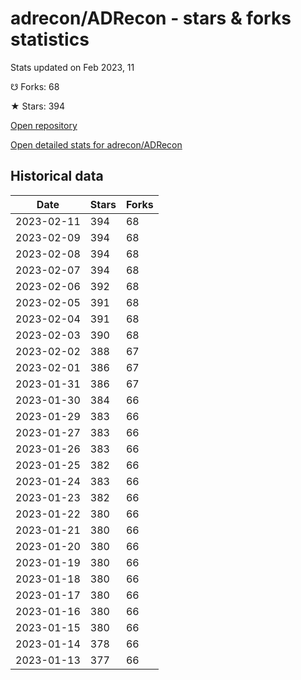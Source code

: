 # adrecon/ADRecon - stars & forks statistics

Stats updated on Feb 2023, 11

☋ Forks: 68

★ Stars: 394

[Open repository](https://github.com/adrecon/ADRecon)

[Open detailed stats for adrecon/ADRecon](https://reviewgithub.com/rep/adrecon/ADRecon)

## Historical data
| Date | Stars | Forks |
|------|-------|-------|
| 2023-02-11 | 394 | 68 | 
| 2023-02-09 | 394 | 68 | 
| 2023-02-08 | 394 | 68 | 
| 2023-02-07 | 394 | 68 | 
| 2023-02-06 | 392 | 68 | 
| 2023-02-05 | 391 | 68 | 
| 2023-02-04 | 391 | 68 | 
| 2023-02-03 | 390 | 68 | 
| 2023-02-02 | 388 | 67 | 
| 2023-02-01 | 386 | 67 | 
| 2023-01-31 | 386 | 67 | 
| 2023-01-30 | 384 | 66 | 
| 2023-01-29 | 383 | 66 | 
| 2023-01-27 | 383 | 66 | 
| 2023-01-26 | 383 | 66 | 
| 2023-01-25 | 382 | 66 | 
| 2023-01-24 | 383 | 66 | 
| 2023-01-23 | 382 | 66 | 
| 2023-01-22 | 380 | 66 | 
| 2023-01-21 | 380 | 66 | 
| 2023-01-20 | 380 | 66 | 
| 2023-01-19 | 380 | 66 | 
| 2023-01-18 | 380 | 66 | 
| 2023-01-17 | 380 | 66 | 
| 2023-01-16 | 380 | 66 | 
| 2023-01-15 | 380 | 66 | 
| 2023-01-14 | 378 | 66 | 
| 2023-01-13 | 377 | 66 | 

